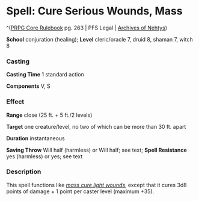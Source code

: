 # Spell: Cure Serious Wounds, Mass

^([PRPG Core Rulebook][ss-mass-cure-serious-wounds] pg. 263 | PFS Legal | [Archives of Nehtys][sn-mass-cure-serious-wounds])

**School** conjuration (healing); **Level** cleric/oracle 7, druid 8, shaman 7, witch 8

### Casting

**Casting Time** 1 standard action  

**Components** V, S

### Effect

**Range** close (25 ft. + 5 ft./2 levels)  

**Target** one creature/level, no two of which can be more than 30 ft. apart  

**Duration** instantaneous  

**Saving Throw** Will half (harmless) or Will half; see text; **Spell Resistance** yes (harmless) or yes; see text

### Description

This spell functions like _[mass cure light wounds]_, except that it cures 3d8 points of damage + 1 point per caster level (maximum +35).

[ss-mass-cure-serious-wounds]: http://paizo.com/pathfinderRPG/v57
[sn-mass-cure-serious-wounds]: http://www.archivesofnethys.com/SpellDisplay.aspx?ItemName=Cure%20Serious%20Wounds%2C%20Mass
[mass cure light wounds]: http://www.archivesofnethys.com/SpellDisplay.aspx?ItemName=mass%20cure%20light%20wounds